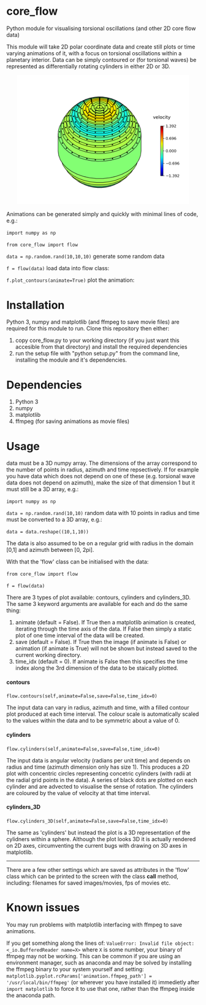 # core_flow
Python module for visualising torsional oscillations (and other 2D core flow data)


This module will take 2D polar coordinate data and create still plots or time varying animations of it, with a focus on torsional oscillations within a planetary interior.  Data can be simply contoured or (for torsional waves) be represented as differentially rotating cylinders in either 2D or 3D.

<p align="center">
  <img src="paper/images/example_cylinders_3D.png" alt="cartoon" width="450"/>
</p>



Animations can be generated simply and quickly with minimal lines of code, e.g.:

`import numpy as np`

`from core_flow import flow`

`data = np.random.rand(10,10,10)` generate some random data

`f = flow(data)` load data into flow class:

`f.plot_contours(animate=True)` plot the animation:


# Installation

Python 3, numpy and matplotlib (and ffmpeg to save movie files) are required for this module to run. Clone this repository then either:
1. copy core_flow.py to your working directory (if you just want this accesible from that directory) and install the required dependencies
2. run the setup file with "python setup.py" from the command line, installing the module and it's dependencies.

# Dependencies
1. Python 3
2. numpy
3. matplotlib
4. ffmpeg (for saving animations as movie files)




# Usage

data must be a 3D numpy array. The dimensions of the array correspond to the number of points in radius, azimuth and time repsectively. If for example you have data which does not depend on one of these (e.g. torsional wave data does not depend on azimuth), make the size of that dimension 1 but it must still be a 3D array, e.g.:

`import numpy as np`

`data = np.random.rand(10,10)` random data with 10 points in radius and time must be converted to a 3D array, e.g.:

`data = data.reshape((10,1,10))`


The data is also assumed to be on a regular grid with radius in the domain [0,1] and azimuth between [0, 2pi].


With that the 'flow' class can be initialised with the data:

`from core_flow import flow`

`f = flow(data)`


There are 3 types of plot available: contours, cylinders and cylinders_3D. The same 3 keyword arguments are available for each and do the same thing:

1. animate (default = False). If True then a matplotlib animation is created, iterating through the time axis of the data. If False then simply a static plot of one time interval of the data will be created.
2. save (default = False). If True then the image (if animate is False) or animation (if animate is True) will not be shown but instead saved to the current working directory.
3. time_idx (default = 0). If animate is False then this specifies the time index along the 3rd dimension of the data to be staically plotted.

#### contours

`flow.contours(self,animate=False,save=False,time_idx=0)`

The input data can vary in radius, azimuth and time, with a filled contour plot produced at each time interval. The colour scale is automatically scaled to the values within the data and to be symmetric about a value of 0.

#### cylinders

`flow.cylinders(self,animate=False,save=False,time_idx=0)`

The input data is angular velocity (radians per unit time) and depends on radius and time (azimuth dimension only has size 1). This produces a 2D plot with concentric circles representing concetric cylinders (with radii at the radial grid points in the data). A series of black dots are plotted on each cylinder and are advected to visualise the sense of rotation. The cylinders are coloured by the value of velocity at that time interval.

#### cylinders_3D

`flow.cylinders_3D(self,animate=False,save=False,time_idx=0)`

The same as 'cylinders' but instead the plot is a 3D representation of the cylidners within a sphere. Although the plot looks 3D it is actually rendered on 2D axes, circumventing the current bugs with drawing on 3D axes in matplotlib.

---

There are a few other settings which are saved as attributes in the 'flow' class which can be printed to the screen with the class __call__ method, including: filenames for saved images/movies, fps of movies etc.


# Known issues

You may run problems with matplotlib interfacing with ffmpeg to save animations.

If you get something along the lines of: `ValueError: Invalid file object: <_io.BufferedReader name=X>` where `X` is some number, your binary of ffmpeg may not be working. This can be common if you are using an environment manager, such as anaconda and may be solved by installing the ffmpeg binary to your system yourself and setting: `matplotlib.pyplot.rcParams['animation.ffmpeg_path'] = '/usr/local/bin/ffmpeg'` (or wherever you have installed it)
immedietly after `import matplotlib` to force it to use that one, rather than the ffmpeg inside the anaconda path.
